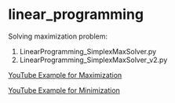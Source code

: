 # linear_programming

Solving maximization problem:

1. LinearProgramming_SimplexMaxSolver.py
2. LinearProgramming_SimplexMaxSolver_v2.py


[YouTube Example for Maximization](https://www.youtube.com/watch?v=rzRZLGD_aeE)


[YouTube Example for Minimization](https://www.youtube.com/watch?v=nH-MkrTqqew)
